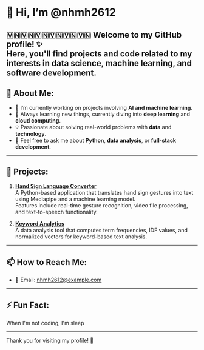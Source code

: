 # 👋 Hi, I’m @nhmh2612
🇻🇳🇻🇳🇻🇳🇻🇳🇻🇳🇻🇳
Welcome to my GitHub profile! ✨  
Here, you'll find projects and code related to my interests in **data science**, **machine learning**, and **software development**. 
---

## 🌟 About Me:
- 🔭 I’m currently working on projects involving **AI and machine learning**.
- 🌱 Always learning new things, currently diving into **deep learning** and **cloud computing**.
- 💡 Passionate about solving real-world problems with **data** and **technology**.
- 💬 Feel free to ask me about **Python**, **data analysis**, or **full-stack development**.

---

## 🚀 Projects:
1. **[Hand Sign Language Converter](#)**  
   A Python-based application that translates hand sign gestures into text using Mediapipe and a machine learning model.  
   Features include real-time gesture recognition, video file processing, and text-to-speech functionality.

2. **[Keyword Analytics](#)**  
   A data analysis tool that computes term frequencies, IDF values, and normalized vectors for keyword-based text analysis.

---

## 📫 How to Reach Me:
- 💌 Email: [nhmh2612@example.com](mailto:nhmh2612@gmail.com)  

---

## ⚡ Fun Fact:
When I'm not coding, I'm sleep

---

Thank you for visiting my profile! 🚀
